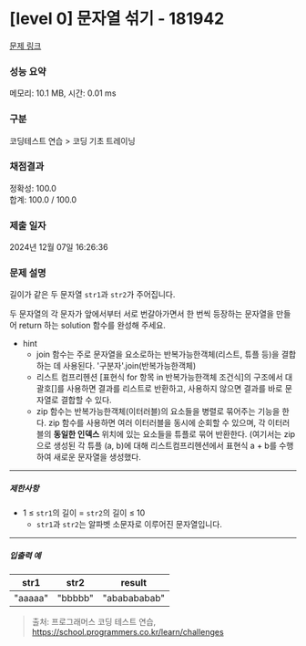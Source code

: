 # [level 0] 문자열 섞기 - 181942 

[문제 링크](https://school.programmers.co.kr/learn/courses/30/lessons/181942) 

### 성능 요약

메모리: 10.1 MB, 시간: 0.01 ms

### 구분

코딩테스트 연습 > 코딩 기초 트레이닝

### 채점결과

정확성: 100.0<br/>합계: 100.0 / 100.0

### 제출 일자

2024년 12월 07일 16:26:36

### 문제 설명

<p>길이가 같은 두 문자열 <code>str1</code>과 <code>str2</code>가 주어집니다.</p>

<p>두 문자열의 각 문자가 앞에서부터 서로 번갈아가면서 한 번씩 등장하는 문자열을 만들어 return 하는 solution 함수를 완성해 주세요.</p>

- hint
  - join 함수는 주로 문자열을 요소로하는 반복가능한객체(리스트, 튜플 등)을 결합하는 데 사용된다. '구분자'.join(반복가능한객체)
  - 리스트 컴프리헨션 [표현식 for 항목 in 반복가능한객체 조건식]의 구조에서 대괄호[]를 사용하면 결과를 리스트로 반환하고, 사용하지 않으면 결과를 바로 문자열로 결합할 수 있다.
  - zip 함수는 반복가능한객체(이터러블)의 요소들을 병렬로 묶어주는 기능을 한다. zip 함수를 사용하면 여러 이터러블을 동시에 순회할 수 있으며, 각 이터러블의 **동일한 인덱스** 위치에 있는 요소들을 튜플로 묶어 반환한다. (여기서는 zip으로 생성된 각 튜플 (a, b)에 대해 리스트컴프리헨션에서 표현식 a + b를 수행하여 새로운 문자열을 생성했다.

 
<hr>

<h5>제한사항</h5>

<ul>
<li>1 ≤ <code>str1</code>의 길이 = <code>str2</code>의 길이 ≤ 10

<ul>
<li><code>str1</code>과 <code>str2</code>는 알파벳 소문자로 이루어진 문자열입니다.</li>
</ul></li>
</ul>

<hr>

<h5>입출력 예</h5>
<table class="table">
        <thead><tr>
<th>str1</th>
<th>str2</th>
<th>result</th>
</tr>
</thead>
        <tbody><tr>
<td>"aaaaa"</td>
<td>"bbbbb"</td>
<td>"ababababab"</td>
</tr>
</tbody>
      </table>

> 출처: 프로그래머스 코딩 테스트 연습, https://school.programmers.co.kr/learn/challenges
